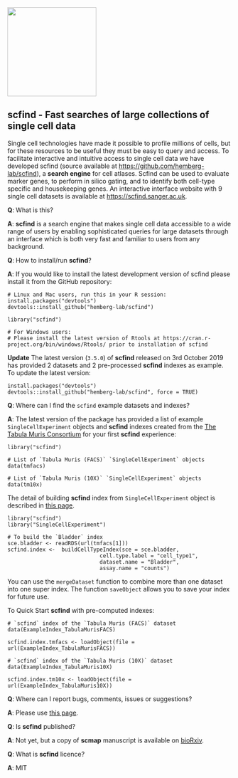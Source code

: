 <img src=https://genat.uk/img/scfind2_colour.png height="200">

## scfind - Fast searches of large collections of single cell data

Single cell technologies have made it possible to profile millions of cells, but for these resources to be useful they must be easy to query and access. To facilitate interactive and intuitive access to single cell data we have developed scfind (source available at https://github.com/hemberg-lab/scfind), a __search engine__ for cell atlases. Scfind can be used to evaluate marker genes, to perform in silico gating, and to identify both cell-type specific and housekeeping genes. An interactive interface website with 9 single cell datasets is available at https://scfind.sanger.ac.uk. 

__Q__: What is this?

__A__: __scfind__ is a search engine that makes single cell data accessible to a wide range of users by enabling sophisticated queries for large datasets through an interface which is both very fast and familiar to users from any background.

__Q__: How to install/run __scfind__?

__A__: If you would like to install the latest development version of scfind please install it from the GitHub repository:

```
# Linux and Mac users, run this in your R session:
install.packages("devtools")
devtools::install_github("hemberg-lab/scfind")

library("scfind")

# For Windows users:
# Please install the latest version of Rtools at https://cran.r-project.org/bin/windows/Rtools/ prior to installation of scfind
```

__Update__ The latest version (`3.5.0`) of __scfind__ released on 3rd October 2019 has provided 2 datasets and 2 pre-processed __scfind__ indexes as example. To update the latest version:

```
install.packages("devtools")
devtools::install_github("hemberg-lab/scfind", force = TRUE)
```

__Q__: Where can I find the `scfind` example datasets and indexes?

__A__: The latest version of the package has provided a list of example `SingleCellExperiment` objects and __scfind__ indexes created from the [The Tabula Muris Consortium](https://doi.org/10.1038/s41586-018-0590-4) for your first __scfind__ experience:

```
library("scfind")

# List of `Tabula Muris (FACS)` `SingleCellExperiment` objects
data(tmfacs)

# List of `Tabula Muris (10X)` `SingleCellExperiment` objects
data(tm10x)
```

The detail of building __scfind__ index from `SingleCellExperiment` object is described in [this page](https://github.com/hemberg-lab/scfind/blob/master/Vignettes/scfind.Rmd). 

```
library("scfind")
library("SingleCellExperiment")

# To build the `Bladder` index
sce.bladder <- readRDS(url(tmfacs[1]))
scfind.index <-  buildCellTypeIndex(sce = sce.bladder, 
                             cell.type.label = "cell_type1",
                             dataset.name = "Bladder", 
                             assay.name = "counts")
```

You can use the `mergeDataset` function to combine more than one dataset into one super index. The function `saveObject` allows you to save your index for future use.

To Quick Start __scfind__ with pre-computed indexes:

```
# `scfind` index of the `Tabula Muris (FACS)` dataset
data(ExampleIndex_TabulaMurisFACS)

scfind.index.tmfacs <- loadObject(file = url(ExampleIndex_TabulaMurisFACS))

# `scfind` index of the `Tabula Muris (10X)` dataset
data(ExampleIndex_TabulaMuris10X)

scfind.index.tm10x <- loadObject(file = url(ExampleIndex_TabulaMuris10X))
```

__Q__: Where can I report bugs, comments, issues or suggestions?

__A__: Please use [this page](https://github.com/hemberg-lab/scfind/issues).

__Q__: Is __scfind__ published?  

__A__: Not yet, but a copy of __scmap__ manuscript is available on [bioRxiv](https://doi.org/10.1101/788596).

__Q__: What is __scfind__ licence?

__A__: MIT
